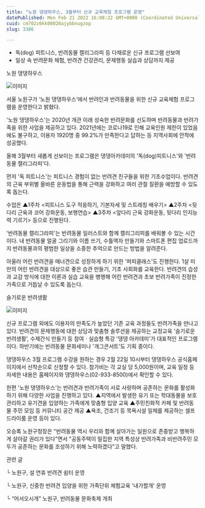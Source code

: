 ```yaml
---
title: "노원 댕댕하우스, 3월부터 신규 교육체험 프로그램 운영"
datePublished: Mon Feb 21 2022 16:08:22 GMT+0000 (Coordinated Universal Time)
cuid: cm702z6kk00020ajybbnugzop
slug: 3386

---
```



- 독(dog) 피트니스, 반려동물 캘리그라피 등 다채로운 신규 프로그램 선보여
- 일상 속 반려문화 체험, 반려견 건강관리, 문제행동 실습과 상담까지 제공

노원 댕댕하우스

![이미지](https://cdn.hashnode.com/res/hashnode/image/upload/v1739254082434/71bd9fd6-649e-4b69-ade6-b3bc924c90d7.jpeg)

서울 노원구가 ‘노원 댕댕하우스’에서 반려인과 반려동물을 위한 신규 교육체험 프로그램을 운영한다고 밝혔다.

'노원 댕댕하우스'는 2020년 개관 이래 성숙한 반려문화를 선도하며 반려동물과 반려가족을 위한 사업을 제공하고 있다. 2021년에는 코로나19로 인해 교육인원 제한이 있었음에도 불구하고, 이용자 1920명 중 99.2%가 만족한다고 답하는 등 지역사회에 안착에 성공했다.

올해 3월부터 새롭게 선보이는 프로그램은 댕댕아카데미의 '독(dog)피트니스'와 '반려동물 캘리그라피'다.

먼저 '독 피트니스'는 피트니스 경험이 없는 반려견 친구들을 위한 기초수업이다. 반려견의 근육 부위별 올바른 운동법을 통해 근력을 강화하고 여러 관절 질환을 예방할 수 있도록 돕는다.

수업은 ▲1주차 <피트니스 도구 적응하기, 기본자세 및 스트레칭 배우기> ▲2주차 <뒷다리 근육과 코어 강화운동, 보행연습> ▲3주차 <앞다리 근육 강화운동, 뒷다리 인지능력 기르기> 등으로 진행된다.

'반려동물 캘리그라피'는 반려동물 일러스트와 함께 캘리그리피를 배워볼 수 있는 시간이다. 내 반려동물 얼굴 그리기와 이름 쓰기, 수틀액자 만들기와 스마트폰 편집 업로드까지 반려동물과의 평범한 일상을 소중한 추억으로 만드는 방법을 알려준다.

아울러 어린 반려견을 매너견으로 성장하게 하기 위한 '퍼피클래스'도 진행한다. 1살 미만의 어린 반려견을 대상으로 좋은 습관 만들기, 기초 사회화를 교육한다. 반려견의 습성과 교감 방식에 대한 이론과 실습 교육을 병행해 어린 반려견과 초보 반려가족이 진정한 가족으로 거듭날 수 있도록 돕는다.

슬기로운 반려생활

![이미지](https://cdn.hashnode.com/res/hashnode/image/upload/v1739254085174/5d9ba389-2b9d-4bbd-be65-843abb5b772a.jpeg)

신규 프로그램 외에도 이용자의 만족도가 높았던 기존 교육 과정들도 반려가족을 만나고 있다. 반려견의 문제행동에 대한 상담과 맞춤형 솔루션을 제공하는 교정교육 '슬기로운 반려생활', 수제간식 만들기 등 참여ㆍ실습형 특강 '댕댕 아카데미'가 대표적인 프로그램이다. 하반기에는 반려동물 문화세미나 '개그콘서트'도 기획 중이다.

댕댕하우스 3월 프로그램 수강을 원하는 경우 2월 22일 10시부터 댕댕하우스 공식홈페이지에서 선착순으로 신청할 수 있다. 참가비는 각 교실 당 5,000원이며, 교육 일정 등 자세한 내용은 홈페이지와 댕댕하우스(02-933-8500)에서 확인할 수 있다.

한편 '노원 댕댕하우스'는 반려견과 반려가족이 서로 사랑하며 공존하는 문화를 활성화하기 위해 다양한 사업을 진행하고 있다. ▲지역에서 발생한 유기 또는 학대동물을 보호관리하고 유기견을 입양하는 가족에게 맞춤형 입양 교육 ▲주민친화적 카페 및 반려동물 주민 모임 등 커뮤니티 공간 제공 ▲욕조, 건조기 등 목욕시설 일체를 제공하는 셀프드라이룸 운영 등이 있다.

오승록 노원구청장은 "반려동물 역시 우리와 함께 살아가는 일원으로 존중받고 행복하게 살아갈 권리가 있다"면서 "공동주택이 밀집한 지역 특성상 반려가족과 비반려주민 모두가 공존하는 문화를 조성하기 위해 노력하겠다"고 말했다.

관련 글

└ 노원구, 설 연휴 반려견 쉼터 운영

└ 노원구, 신중한 반려견 입양을 위한 가족단위 체험교육 '내가할개' 운영

└ “어서오시개” 노원구, 반려동물 문화축제 개최